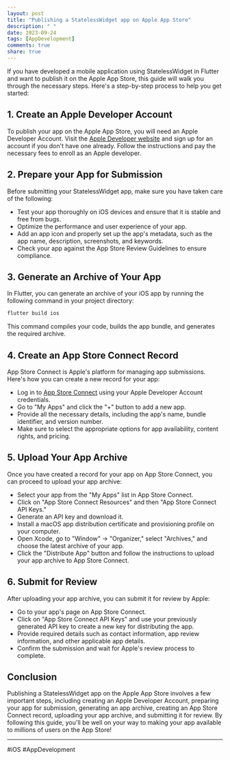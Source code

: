 ```yaml
---
layout: post
title: "Publishing a StatelessWidget app on Apple App Store"
description: " "
date: 2023-09-24
tags: [AppDevelopment]
comments: true
share: true
---
```


If you have developed a mobile application using StatelessWidget in Flutter and want to publish it on the Apple App Store, this guide will walk you through the necessary steps. Here's a step-by-step process to help you get started:

## 1. Create an Apple Developer Account
To publish your app on the Apple App Store, you will need an Apple Developer Account. Visit the [Apple Developer website](https://developer.apple.com/) and sign up for an account if you don't have one already. Follow the instructions and pay the necessary fees to enroll as an Apple developer.

## 2. Prepare your App for Submission
Before submitting your StatelessWidget app, make sure you have taken care of the following:

- Test your app thoroughly on iOS devices and ensure that it is stable and free from bugs.
- Optimize the performance and user experience of your app.
- Add an app icon and properly set up the app's metadata, such as the app name, description, screenshots, and keywords.
- Check your app against the App Store Review Guidelines to ensure compliance.

## 3. Generate an Archive of Your App
In Flutter, you can generate an archive of your iOS app by running the following command in your project directory:

```bash
flutter build ios
```

This command compiles your code, builds the app bundle, and generates the required archive.

## 4. Create an App Store Connect Record
App Store Connect is Apple's platform for managing app submissions. Here's how you can create a new record for your app:

- Log in to [App Store Connect](https://appstoreconnect.apple.com/) using your Apple Developer Account credentials.
- Go to "My Apps" and click the "+" button to add a new app.
- Provide all the necessary details, including the app's name, bundle identifier, and version number.
- Make sure to select the appropriate options for app availability, content rights, and pricing.

## 5. Upload Your App Archive
Once you have created a record for your app on App Store Connect, you can proceed to upload your app archive:

- Select your app from the "My Apps" list in App Store Connect.
- Click on "App Store Connect Resources" and then "App Store Connect API Keys."
- Generate an API key and download it.
- Install a macOS app distribution certificate and provisioning profile on your computer.
- Open Xcode, go to "Window" -> "Organizer," select "Archives," and choose the latest archive of your app.
- Click the "Distribute App" button and follow the instructions to upload your app archive to App Store Connect.

## 6. Submit for Review
After uploading your app archive, you can submit it for review by Apple:

- Go to your app's page on App Store Connect.
- Click on "App Store Connect API Keys" and use your previously generated API key to create a new key for distributing the app.
- Provide required details such as contact information, app review information, and other applicable app details.
- Confirm the submission and wait for Apple's review process to complete.

## Conclusion
Publishing a StatelessWidget app on the Apple App Store involves a few important steps, including creating an Apple Developer Account, preparing your app for submission, generating an app archive, creating an App Store Connect record, uploading your app archive, and submitting it for review. By following this guide, you'll be well on your way to making your app available to millions of users on the App Store!

---

#iOS #AppDevelopment